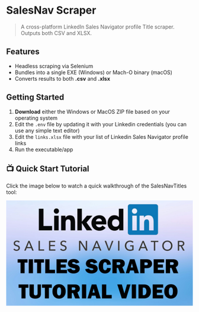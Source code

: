 # SalesNav Scraper

> A cross-platform LinkedIn Sales Navigator profile Title scraper.
> Outputs both CSV and XLSX.

## Features

- Headless scraping via Selenium
- Bundles into a single EXE (Windows) or Mach-O binary (macOS)
- Converts results to both **.csv** and **.xlsx**

## Getting Started

1. **Download** either the Windows or MacOS ZIP file based on your operating system
2. Edit the `.env` file by updating it with your Linkedin credentials (you can use any simple text editor)
3. Edit the `links.xlsx` file with your list of Linkedin Sales Navigator profile links
4. Run the executable/app

## 📺 Quick Start Tutorial

Click the image below to watch a quick walkthrough of the SalesNavTitles tool:

<a href="https://drive.google.com/file/d/FILE_ID/view?usp=sharing"
   target="_blank" rel="noopener noreferrer">
  <img src="assets/tutorial-thumb.png" alt="Watch the tutorial" />
</a>
